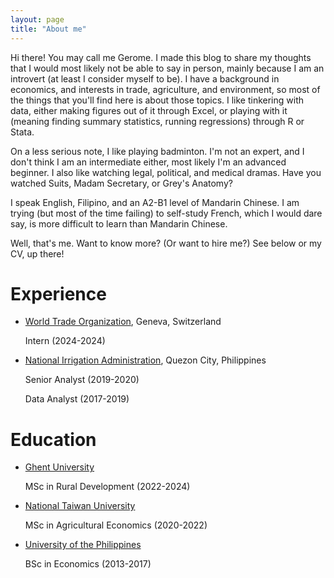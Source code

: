 ```yaml
---
layout: page
title: "About me"
---
```

Hi there! You may call me Gerome. I made this blog to share my thoughts that I would most likely not be able to say in person, mainly because I am an introvert (at least I consider myself to be). I have a background in economics, and interests in trade, agriculture, and environment, so most of the things that you'll find here is about those topics. I like tinkering with data, either making figures out of it through Excel, or playing with it (meaning finding summary statistics, running regressions) through R or Stata.

On a less serious note, I like playing badminton. I'm not an expert, and I don't think I am an intermediate either, most likely I'm an advanced beginner. I also like watching legal, political, and medical dramas. Have you watched Suits, Madam Secretary, or Grey's Anatomy?

I speak English, Filipino, and an A2-B1 level of Mandarin Chinese. I am trying (but most of the time failing) to self-study French, which I would dare say, is more difficult to learn than Mandarin Chinese.

Well, that's me. Want to know more? (Or want to hire me?) See below or my CV, up there!

# Experience
* [World Trade Organization](https://www.wto.org/index.htm), Geneva, Switzerland
  
  Intern (2024-2024)
  
* [National Irrigation Administration](https://www.nia.gov.ph/), Quezon City, Philippines
  
  Senior Analyst (2019-2020)
  
  Data Analyst (2017-2019)
  
# Education
* [Ghent University](https://www.imrd.ugent.be/programme)

  MSc in Rural Development (2022-2024)

* [National Taiwan University](https://www.agec.ntu.edu.tw/en/inter/inter1)

  MSc in Agricultural Economics (2020-2022)

* [University of the Philippines](https://cem.uplb.edu.ph/acad-programs/bachelor-of-science-in-economics/)

  BSc in Economics (2013-2017)

